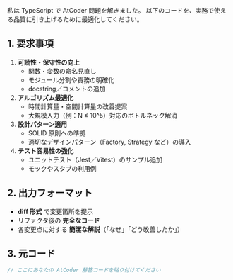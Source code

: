 私は TypeScript で AtCoder 問題を解きました。
以下のコードを、実務で使える品質に引き上げるために最適化してください。

## 1. 要求事項

1. **可読性・保守性の向上**
   - 関数・変数の命名見直し
   - モジュール分割や責務の明確化
   - docstring／コメントの追加
2. **アルゴリズム最適化**
   - 時間計算量・空間計算量の改善提案
   - 大規模入力（例：N ≤ 10^5）対応のボトルネック解消
3. **設計パターン適用**
   - SOLID 原則への準拠
   - 適切なデザインパターン（Factory, Strategy など）の導入
4. **テスト容易性の強化**
   - ユニットテスト（Jest／Vitest）のサンプル追加
   - モックやスタブの利用例

## 2. 出力フォーマット

- **diff 形式** で変更箇所を提示
- リファクタ後の **完全なコード**
- 各変更点に対する **簡潔な解説**（「なぜ」「どう改善したか」）

## 3. 元コード

```typescript
// ここにあなたの AtCoder 解答コードを貼り付けてください
```

